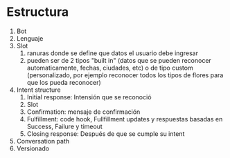 # Estructura

1. Bot
2. Lenguaje
3. Slot
   1. ranuras donde se define que datos el usuario debe ingresar
   2. pueden ser de 2 tipos "built in" (datos que se pueden reconocer automaticamente, fechas, ciudades, etc) o de tipo custom (personalizado, por ejemplo reconocer todos los tipos de flores para que los pueda reconocer)
4. Intent structure
   1. Initial response: Intensión que se reconoció
   2. Slot
   3. Confirmation: mensaje de confirmación
   4. Fulfillment: code hook, Fullfillment updates y respuestas basadas en Success, Failure y timeout
   5. Closing response: Después de que se cumple su intent
5. Conversation path
6. Versionado
